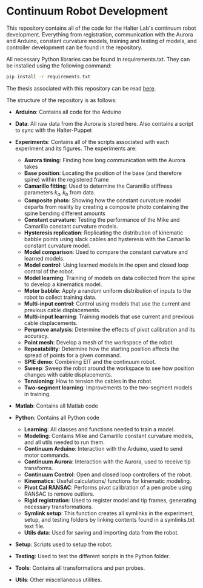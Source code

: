 # Continuum Robot Development

This repository contains all of the code for the Halter Lab's continuum robot development.  Everything from registration, communication with the Aurora and Arduino, constant curvature models, training and testing of models, and controller development can be found in the repository.

All necessary Python libraries can be found in requirements.txt.  They can be installed using the following command:
```bash
pip install -r requirements.txt
```

The thesis associated with this repository can be read [here](https**://drive.google.com/file/d/1uIR_xviVqUKbwXYV8wjdk6yPhhzn69-D/view?usp=sharing).

The structure of the repository is as follows:
 - **Arduino**: Contains all code for the Arduino

 - **Data**: All raw data from the Aurora is stored here.  Also contains a script to sync with the Halter-Puppet

 - **Experiments**: Contains all of the scripts associated with each experiment and its figures.  The experiments are:
   - **Aurora timing**: Finding how long communication with the Aurora takes
   - **Base position**: Locating the position of the base (and therefore spine) within the registered frame
   - **Camarillo fitting**: Used to determine the Caramillo stiffness parameters $k_a, k_b$ from data.
   - **Composite photo**: Showing how the constant curvature model departs from reality by creating a composite photo containing the spine bending different amounts
   - **Constant curvature**: Testing the performance of the Mike and Camarillo constant curvature models.
   - **Hysteresis replication**: Replicating the distribution of kinematic babble points using slack cables and hysteresis with the Camarillo constant curvature model.
   - **Model comparison**: Used to compare the constant curvature and learned models.
   - **Model control**: Using learned models in the open and closed loop control of the robot.
   - **Model learning**: Training of models on data collected from the spine to develop a kinematics model.
   - **Motor babble**: Apply a random uniform distribution of inputs to the robot to collect training data.
   - **Multi-input control**: Control using models that use the current and previous cable displacements.
   - **Multi-input learning**: Training models that use current and previous cable displacements.
   - **Penprove analysis**: Determine the effects of pivot calibration and its accuracy.
   - **Point mesh**: Develop a mesh of the workspace of the robot.
   - **Repeatability**: Determine how the starting position affects the spread of points for a given command.
   - **SPIE demo**: Combining EIT and the continuum robot.
   - **Sweep**: Sweep the robot around the workspace to see how position changes with cable displacements.
   - **Tensioning**: How to tension the cables in the robot.
   - **Two-segment learning**: Improvements to the two-segment models in training.
 
 - **Matlab**: Contains all Matlab code
 
 - **Python**: Contains all Python code
   - **Learning**: All classes and functions needed to train a model.
   - **Modeling**: Contains Mike and Camarillo constant curvature models, and all utils needed to run them.
   - **Continuum Arduino**: Interaction with the Arduino, used to send motor commands.
   - **Continuum Aurora**: Interaction with the Aurora, used to receive tip transforms.
   - **Continuum Control**: Open and closed loop controllers of the robot.
   - **Kinematics**: Useful calculations/ functions for kinematic modeling.
   - **Pivot Cal RANSAC**: Performs pivot calibration of a pen probe using RANSAC to remove outliers.
   - **Rigid registration**: Used to register model and tip frames, generating necessary transformations.
   - **Symlink setup**: This function creates all symlinks in the experiment, setup, and testing folders by linking contents found in a symlinks.txt text file.
   - **Utils data**: Used for saving and importing data from the robot.
 
 - **Setup**: Scripts used to setup the robot.
 
 - **Testing**: Used to test the different scripts in the Python folder.

 - **Tools**: Contains all transformations and pen probes.
 
 - **Utils**: Other miscellaneous utilities.
